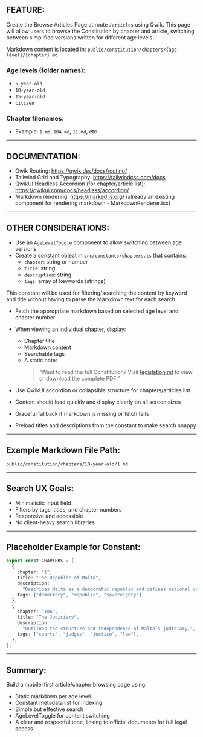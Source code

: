 ## FEATURE:

Create the Browse Articles Page at route `/articles` using Qwik. This page will allow users to browse the Constitution by chapter and article, switching between simplified versions written for different age levels.

Markdown content is located in:
`public/constitution/chapters/{age-level}/{chapter}.md`

### Age levels (folder names):

- `5-year-old`
- `10-year-old`
- `15-year-old`
- `citizen`

### Chapter filenames:

- Example: `1.md`, `10A.md`, `11.md`, etc.

---

## DOCUMENTATION:

- Qwik Routing: https://qwik.dev/docs/routing/
- Tailwind Grid and Typography: https://tailwindcss.com/docs
- QwikUI Headless Accordion (for chapter/article list): https://qwikui.com/docs/headless/accordion/
- Markdown rendering: https://marked.js.org/ (already an existing component for rendering markdown - MarkdownRenderer.tsx)

---

## OTHER CONSIDERATIONS:

- Use an `AgeLevelToggle` component to allow switching between age versions
- Create a constant object in `src/constants/chapters.ts` that contains:
  - `chapter`: string or number
  - `title`: string
  - `description`: string
  - `tags`: array of keywords (strings)

This constant will be used for filtering/searching the content by keyword and title without having to parse the Markdown text for each search.

- Fetch the appropriate markdown based on selected age level and chapter number
- When viewing an individual chapter, display:

  - Chapter title
  - Markdown content
  - Searchable tags
  - A static note:
    > “Want to read the full Constitution? Visit [legislation.mt](https://legislation.mt) to view or download the complete PDF.”

- Use QwikUI accordion or collapsible structure for chapters/articles list
- Content should load quickly and display clearly on all screen sizes
- Graceful fallback if markdown is missing or fetch fails
- Preload titles and descriptions from the constant to make search snappy

---

## Example Markdown File Path:

`public/constitution/chapters/10-year-old/1.md`

---

## Search UX Goals:

- Minimalistic input field
- Filters by tags, titles, and chapter numbers
- Responsive and accessible
- No client-heavy search libraries

---

## Placeholder Example for Constant:

```ts
export const CHAPTERS = [
  {
    chapter: "1",
    title: "The Republic of Malta",
    description:
      "Describes Malta as a democratic republic and defines national values.",
    tags: ["democracy", "republic", "sovereignty"],
  },
  {
    chapter: "10A",
    title: "The Judiciary",
    description:
      "Outlines the structure and independence of Malta’s judiciary.",
    tags: ["courts", "judges", "justice", "law"],
  },
];
```

---

## Summary:

Build a mobile-first article/chapter browsing page using:

- Static markdown per age level
- Constant metadata list for indexing
- Simple but effective search
- AgeLevelToggle for content switching
- A clear and respectful tone, linking to official documents for full legal access
